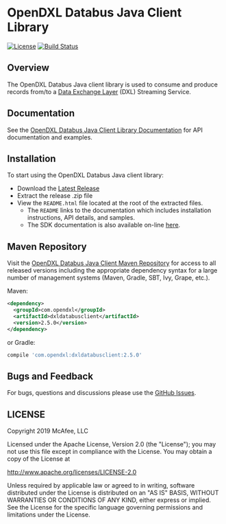 # OpenDXL Databus Java Client Library

[![License](https://img.shields.io/badge/License-Apache%202.0-blue.svg)](https://opensource.org/licenses/Apache-2.0)
[![Build Status](https://github.com/opendxl/opendxl-databus-client-java/workflows/build/badge.svg?branch=master)](https://github.com/opendxl/opendxl-databus-client-java/actions)

## Overview

The OpenDXL Databus Java client library is used to consume and produce records from/to a [Data Exchange Layer](http://www.mcafee.com/us/solutions/data-exchange-layer.aspx)
(DXL) Streaming Service.

## Documentation

See the
[OpenDXL Databus Java Client Library Documentation](https://opendxl.github.io/opendxl-databus-client-java/docs/index.html)
for API documentation and examples.

## Installation

To start using the OpenDXL Databus Java client library:

* Download the [Latest Release](https://github.com/opendxl/opendxl-databus-client-java/releases/latest)
* Extract the release .zip file
* View the `README.html` file located at the root of the extracted files.
  * The `README` links to the documentation which includes installation instructions, API details, and samples.
  * The SDK documentation is also available on-line [here](https://opendxl.github.io/opendxl-databus-client-java/docs/index.html).

## Maven Repository

Visit the [OpenDXL Databus Java Client Maven Repository](https://search.maven.org/artifact/com.opendxl/dxldatabusclient) for
access to all released versions including the appropriate dependency syntax for a large number of management
systems (Maven, Gradle, SBT, Ivy, Grape, etc.).

Maven:

```xml
<dependency>
  <groupId>com.opendxl</groupId>
  <artifactId>dxldatabusclient</artifactId>
  <version>2.5.0</version>
</dependency>
```
or Gradle:
```groovy
compile 'com.opendxl:dxldatabusclient:2.5.0'
```

## Bugs and Feedback

For bugs, questions and discussions please use the
[GitHub Issues](https://github.com/opendxl/opendxl-databus-client-java/issues).

## LICENSE

Copyright 2019 McAfee, LLC

Licensed under the Apache License, Version 2.0 (the "License"); you may not use this file except in compliance with the License. You may obtain a copy of the License at

http://www.apache.org/licenses/LICENSE-2.0

Unless required by applicable law or agreed to in writing, software distributed under the License is distributed on an "AS IS" BASIS, WITHOUT WARRANTIES OR CONDITIONS OF ANY KIND, either express or implied. See the License for the specific language governing permissions and limitations under the License.

